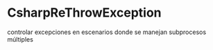 # CsharpReThrowException
controlar excepciones en escenarios donde se manejan subprocesos múltiples 
